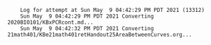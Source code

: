         Log for attempt at Sun May  9 04:42:29 PM PDT 2021 (13312)
        Sun May  9 04:42:29 PM PDT 2021 Converting 2020BIO101/KBxPCRcont.md...
        Sun May  9 04:42:32 PM PDT 2021 Converting 21math401/KBe21math401retHandout25AreaBetweenCurves.org...
